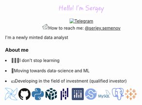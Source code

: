 <p align="center">
  <a href="https://github.com/semenov-s"><img width="30%" alt="Hello! I'm Sergey" src="./icon/jb1sa5dxrror1j5prbjskhu8ciho-2.png" /></a>
</p>
<p align="center">
  <a href="https://t.me/sergey_a_semenov"><img alt="Telegram" src="https://img.shields.io/badge/Telegram-2CA5E0?style=for-the-badge&logo=telegram&logoColor=white" /></a>
  <br />
  <a href="mailto:serjey.semenov@yandex.ru"><img width="20" alt="MailBox" src="./icon/mail-box-email-post-delivery-envelope_108534.svg" /></a>How to reach me: <a       href="mailto:serjey.semenov@yandex.ru">@serjey.semenov</a>
</p>
<p>
I'm a newly minted data analyst
</p>
<div align="left">
  <h3>About me</h4>
  <p>
    <li> 👨🏻‍🎓I don't stop learning</li></br>
    <li>🚀Moving towards data-science and ML</li></br>
    <li>💵Developing in the field of investment (qualified investor)</li>
  </p>
  <a href="#"><img width="40" alt="apacheairflow" src="./icon/apacheairflow-color.svg" /></a>
  <a href="#"><img width="40" alt="github" src="./icon/github-color.svg" /></a>
  <a href="#"><img width="40" alt="python" src="./icon/python-color.svg" /></a>
  <a href="#"><img width="40" alt="numpy" src="./icon/numpy-color.svg" /></a>
  <a href="#"><img width="40" alt="pandas" src="./icon/pandas-color.svg" /></a>
  <a href="#"><img width="40" alt="plotly" src="./icon/plotly-color.svg" /></a>
  <a href="#"><img width="40" alt="scipy" src="./icon/scipy-color.svg" /></a>
  <a href="#"><img width="40" alt="mysql" src="./icon/mysql-color.svg" /></a>
  <a href="#"><img width="40" alt="postgresql" src="./icon/postgresql-color.svg" /></a>
  <a href="#"><img width="40" alt="tableau" src="./icon/tableau-color.svg" /></a>
</div>




<br />


<!--
**semenov-s/semenov-s** is a ✨ _special_ ✨ repository because its `README.md` (this file) appears on your GitHub profile.

Here are some ideas to get you started:

- 🔭 I’m currently working on ...
- 🌱 I’m currently learning ...
- 👯 I’m looking to collaborate on ...
- 🤔 I’m looking for help with ...
- 💬 Ask me about ...
- 📫 How to reach me: ...
- 😄 Pronouns: ...
- ⚡ Fun fact: ...
-->
